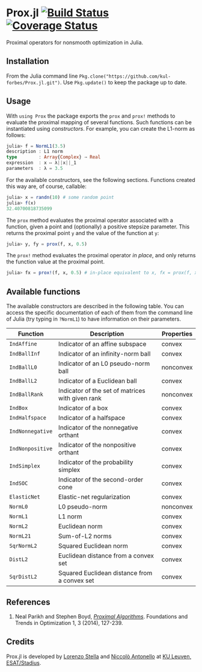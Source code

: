 # Prox.jl [![Build Status](https://travis-ci.org/kul-forbes/Prox.jl.svg?branch=master)](https://travis-ci.org/kul-forbes/Prox.jl) [![Coverage Status](https://coveralls.io/repos/github/kul-forbes/Prox.jl/badge.svg?branch=master)](https://coveralls.io/github/kul-forbes/Prox.jl?branch=master)

Proximal operators for nonsmooth optimization in Julia.

## Installation

From the Julia command line `Pkg.clone("https://github.com/kul-forbes/Prox.jl.git")`.
Use `Pkg.update()` to keep the package up to date.

## Usage

With `using Prox` the package exports the `prox` and `prox!` methods to evaluate
the proximal mapping of several functions. Such functions can be instantiated using
*constructors*. For example, you can create the L1-norm as follows:

```julia
julia> f = NormL1(3.5)
description : L1 norm
type        : Array{Complex} → Real
expression  : x ↦ λ||x||_1
parameters  : λ = 3.5
```

For the available constructors, see the following sections.
Functions created this way are, of course, callable:

```julia
julia> x = randn(10) # some random point
julia> f(x)
32.40700818735099
```

The `prox` method evaluates the proximal operator associated with a function, given a
point and (optionally) a positive stepsize parameter.
This returns the proximal point `y` and the value of the function at `y`:

```julia
julia> y, fy = prox(f, x, 0.5)
```

The `prox!` method evaluates the proximal operator *in place*, and only returns the
function value at the proximal point.

```julia
julia> fx = prox!(f, x, 0.5) # in-place equivalent to x, fx = prox(f, x, 0.5)
```

## Available functions

The available constructors are described in the following table.
You can access the specific documentation of each of them from the command line
of Julia (try typing in `?NormL1`) to have information on their parameters.

Function        | Description                                          | Properties
----------------|------------------------------------------------------|----------------
`IndAffine`     | Indicator of an affine subspace                      | convex
`IndBallInf`    | Indicator of an infinity-norm ball                   | convex
`IndBallL0`     | Indicator of an L0 pseudo-norm ball                  | nonconvex
`IndBallL2`     | Indicator of a Euclidean ball                        | convex
`IndBallRank`   | Indicator of the set of matrices with given rank     | nonconvex
`IndBox`        | Indicator of a box                                   | convex
`IndHalfspace`  | Indicator of a halfspace                             | convex
`IndNonnegative`| Indicator of the nonnegative orthant                 | convex
`IndNonpositive`| Indicator of the nonpositive orthant                 | convex
`IndSimplex`    | Indicator of the probability simplex                 | convex
`IndSOC`        | Indicator of the second-order cone                   | convex
`ElasticNet`    | Elastic-net regularization                           | convex
`NormL0`        | L0 pseudo-norm                                       | nonconvex
`NormL1`        | L1 norm                                              | convex
`NormL2`        | Euclidean norm                                       | convex
`NormL21`       | Sum-of-L2 norms                                      | convex
`SqrNormL2`     | Squared Euclidean norm                               | convex
`DistL2`        | Euclidean distance from a convex set                 | convex
`SqrDistL2`     | Squared Euclidean distance from a convex set         | convex

## References

1. Neal Parikh and Stephen Boyd, [*Proximal Algorithms*](http://dx.doi.org/10.1561/2400000003).
Foundations and Trends in Optimization 1, 3 (2014), 127-239.

## Credits

Prox.jl is developed by [Lorenzo Stella](https://lostella.github.io) and [Niccolò Antonello](http://homes.esat.kuleuven.be/~nantonel/) at [KU Leuven, ESAT/Stadius](https://www.esat.kuleuven.be/stadius/).
